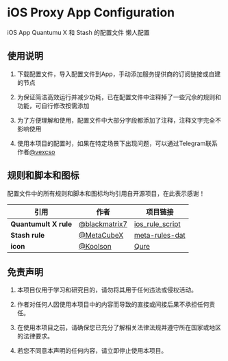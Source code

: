 # iOS Proxy App Configuration

iOS App Quantumu X 和 Stash 的配置文件 懒人配置

## 使用说明

1. 下载配置文件，导入配置文件到App，手动添加服务提供商的订阅链接或自建的节点

2. 为保证简洁高效运行并减少功耗，已在配置文件中注释掉了一些冗余的规则和功能，可自行修改按需添加

3. 为了方便理解和使用，配置文件中大部分字段都添加了注释，注释文字完全不影响使用

4. 使用本项目的配置时，如果在特定场景下出现问题，可以通过Telegram联系作者[@vexcso](https://t.me/vexcso)

## 规则和脚本和图标

配置文件中的所有规则和脚本和图标均均引用自开源项目，在此表示感谢！

| **引用**              | **作者**                                         | **项目链接**                                                       |
|-----------------------|--------------------------------------------------|--------------------------------------------------------------------|
| **Quantumult X rule** | [@blackmatrix7](https://github.com/blackmatrix7) | [ios_rule_script](https://github.com/blackmatrix7/ios_rule_script) |
| **Stash rule**        | [@MetaCubeX](https://github.com/MetaCubeX)       | [meta-rules-dat](https://github.com/MetaCubeX/meta-rules-dat)      |
| **icon**              | [@Koolson](https://github.com/Koolson)           | [Qure](https://github.com/Koolson/Qure)                            |

## 免责声明

1. 本项目仅用于学习和研究目的，请勿将其用于任何违法或侵权活动。

2. 作者对任何人因使用本项目中的内容而导致的直接或间接后果不承担任何责任。

3. 在使用本项目之前，请确保您已充分了解相关法律法规并遵守所在国家或地区的法律要求。

4. 若您不同意本声明的任何内容，请立即停止使用本项目。
